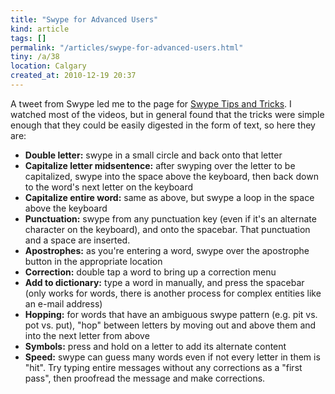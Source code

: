 ```yaml
---
title: "Swype for Advanced Users"
kind: article
tags: []
permalink: "/articles/swype-for-advanced-users.html"
tiny: /a/38
location: Calgary
created_at: 2010-12-19 20:37
---
```


A tweet from Swype led me to the page for [Swype Tips and Tricks](http://swypeinc.com/tips-tricks.html). I watched most of the videos, but in general found that the tricks were simple enough that they could be easily digested in the form of text, so here they are:

* **Double letter:** swype in a small circle and back onto that letter
* **Capitalize letter midsentence:** after swyping over the letter to be capitalized, swype into the space above the keyboard, then back down to the word's next letter on the keyboard
* **Capitalize entire word:** same as above, but swype a loop in the space above the keyboard
* **Punctuation:** swype from any punctuation key (even if it's an alternate character on the keyboard), and onto the spacebar. That punctuation and a space are inserted.
* **Apostrophes:** as you're entering a word, swype over the apostrophe button in the appropriate location
* **Correction:** double tap a word to bring up a correction menu
* **Add to dictionary:** type a word in manually, and press the spacebar (only works for words, there is another process for complex entities like an e-mail address)
* **Hopping:** for words that have an ambiguous swype pattern (e.g. pit vs. pot vs. put), "hop" between letters by moving out and above them and into the next letter from above
* **Symbols:** press and hold on a letter to add its alternate content
* **Speed:** swype can guess many words even if not every letter in them is "hit". Try typing entire messages without any corrections as a "first pass", then proofread the message and make corrections.
